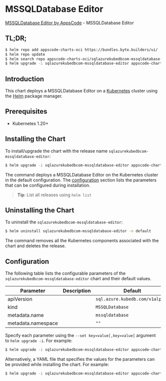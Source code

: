 # MSSQLDatabase Editor

[MSSQLDatabase Editor by AppsCode](https://byte.builders) - MSSQLDatabase Editor

## TL;DR;

```bash
$ helm repo add appscode-charts-oci https://bundles.byte.builders/ui/
$ helm repo update
$ helm search repo appscode-charts-oci/sqlazurekubedbcom-mssqldatabase-editor --version=v0.4.20
$ helm upgrade -i sqlazurekubedbcom-mssqldatabase-editor appscode-charts-oci/sqlazurekubedbcom-mssqldatabase-editor -n default --create-namespace --version=v0.4.20
```

## Introduction

This chart deploys a MSSQLDatabase Editor on a [Kubernetes](http://kubernetes.io) cluster using the [Helm](https://helm.sh) package manager.

## Prerequisites

- Kubernetes 1.20+

## Installing the Chart

To install/upgrade the chart with the release name `sqlazurekubedbcom-mssqldatabase-editor`:

```bash
$ helm upgrade -i sqlazurekubedbcom-mssqldatabase-editor appscode-charts-oci/sqlazurekubedbcom-mssqldatabase-editor -n default --create-namespace --version=v0.4.20
```

The command deploys a MSSQLDatabase Editor on the Kubernetes cluster in the default configuration. The [configuration](#configuration) section lists the parameters that can be configured during installation.

> **Tip**: List all releases using `helm list`

## Uninstalling the Chart

To uninstall the `sqlazurekubedbcom-mssqldatabase-editor`:

```bash
$ helm uninstall sqlazurekubedbcom-mssqldatabase-editor -n default
```

The command removes all the Kubernetes components associated with the chart and deletes the release.

## Configuration

The following table lists the configurable parameters of the `sqlazurekubedbcom-mssqldatabase-editor` chart and their default values.

|     Parameter      | Description |                  Default                   |
|--------------------|-------------|--------------------------------------------|
| apiVersion         |             | <code>sql.azure.kubedb.com/v1alpha1</code> |
| kind               |             | <code>MSSQLDatabase</code>                 |
| metadata.name      |             | <code>mssqldatabase</code>                 |
| metadata.namespace |             | <code>""</code>                            |


Specify each parameter using the `--set key=value[,key=value]` argument to `helm upgrade -i`. For example:

```bash
$ helm upgrade -i sqlazurekubedbcom-mssqldatabase-editor appscode-charts-oci/sqlazurekubedbcom-mssqldatabase-editor -n default --create-namespace --version=v0.4.20 --set apiVersion=sql.azure.kubedb.com/v1alpha1
```

Alternatively, a YAML file that specifies the values for the parameters can be provided while
installing the chart. For example:

```bash
$ helm upgrade -i sqlazurekubedbcom-mssqldatabase-editor appscode-charts-oci/sqlazurekubedbcom-mssqldatabase-editor -n default --create-namespace --version=v0.4.20 --values values.yaml
```
